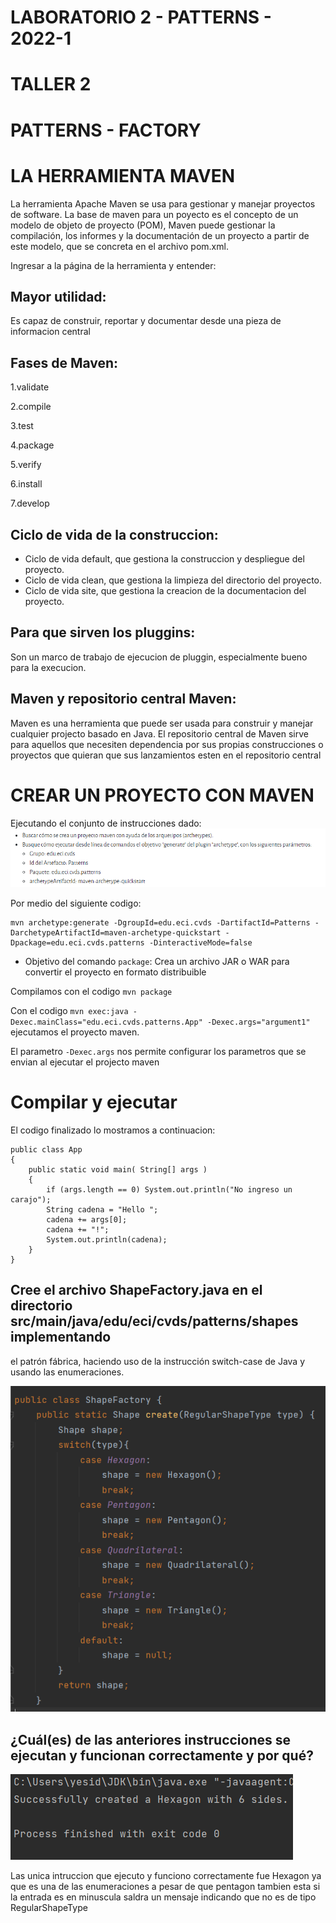 
# LABORATORIO 2 - PATTERNS - 2022-1
# TALLER 2
# PATTERNS - FACTORY
# LA HERRAMIENTA MAVEN

La herramienta Apache Maven se usa para gestionar y manejar proyectos de software. La base de maven para un poyecto es el concepto de un modelo de objeto de proyecto (POM), Maven puede gestionar la compilación, los informes y la documentación de un proyecto a partir de este modelo, que se concreta en el archivo pom.xml.

Ingresar a la página de la herramienta y entender:



## Mayor utilidad:
Es capaz de construir, reportar y documentar desde una pieza de informacion central
## Fases de Maven:
1.validate

2.compile

3.test

4.package

5.verify

6.install

7.develop 

## Ciclo de vida de la construccion:
* Ciclo de vida default, que gestiona la construccion y despliegue del proyecto.
* Ciclo de vida clean, que gestiona la limpieza del directorio del proyecto.
* Ciclo de vida site, que gestiona la creacion de la documentacion del proyecto.
## Para que sirven los pluggins:
Son un marco de trabajo de ejecucion de pluggin, especialmente bueno para la execucion.
## Maven y repositorio central Maven:
Maven es una herramienta que puede ser usada para construir y manejar cualquier projecto basado en Java.
El repositorio central de Maven sirve para aquellos que necesiten dependencia por sus propias construcciones o proyectos que quieran que sus lanzamientos esten en el repositorio central    




# CREAR UN PROYECTO CON MAVEN

Ejecutando el conjunto de instrucciones dado:
![](parte1.png)

Por medio del siguiente codigo:

```
mvn archetype:generate -DgroupId=edu.eci.cvds -DartifactId=Patterns -DarchetypeArtifactId=maven-archetype-quickstart -Dpackage=edu.eci.cvds.patterns -DinteractiveMode=false 

```
* Objetivo del comando `package`: Crea un archivo JAR o WAR para convertir el proyecto en formato distribuible

Compilamos con el codigo `mvn package`

Con el codigo `mvn exec:java -Dexec.mainClass="edu.eci.cvds.patterns.App" -Dexec.args="argument1"`
ejecutamos el proyecto maven.

El parametro `-Dexec.args` nos permite configurar los parametros que se envian al ejecutar el projecto maven

# Compilar y ejecutar

El codigo finalizado lo mostramos a continuacion:

```
public class App 
{
    public static void main( String[] args )
    {
		if (args.length == 0) System.out.println("No ingreso un carajo");
		String cadena = "Hello ";
		cadena += args[0];
		cadena += "!";
		System.out.println(cadena);
    }
}
```

## Cree el archivo ShapeFactory.java en el directorio src/main/java/edu/eci/cvds/patterns/shapes implementando
 el patrón fábrica, haciendo uso de la instrucción switch-case de Java y usando las enumeraciones.

![](switch-case.png)

## ¿Cuál(es) de las anteriores instrucciones se ejecutan y funcionan correctamente y por qué?

![](ejecucion.png)

Las unica intruccion que ejecuto y funciono correctamente fue Hexagon ya que es una de las enumeraciones 
a pesar de que pentagon tambien esta si la entrada es en minuscula saldra un mensaje indicando que no es 
de tipo RegularShapeType